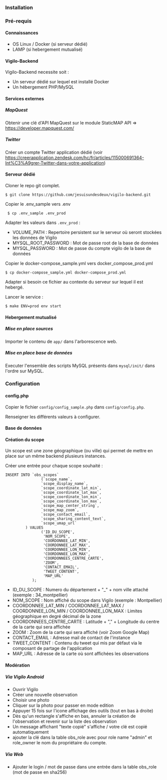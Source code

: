 ### Installation

### Pré-requis 

#### Connaissances 

* OS Linux / Docker (si serveur dédié)
* LAMP (si hebergement mutualisé)

#### Vigilo-Backend

Vigilo-Backend necessite soit :
* Un serveur dédié sur lequel est installé Docker
* Un hébergement PHP/MySQL

#### Services externes

##### MapQuest

Obtenir une clé d'API MapQuest sur le module StaticMAP API => https://developer.mapquest.com/

##### Twitter

Créer un compte Twitter application dédié 
(voir https://creerapplication.zendesk.com/hc/fr/articles/115000691364-Int%C3%A9grer-Twitter-dans-votre-application)

#### Serveur dédié

Cloner le repo git complet.

```
$ git clone https://github.com/jesuisundesdeux/vigilo-backend.git 
```

Copier le .env_sample vers .env

``` $ cp .env_sample .env_prod```

Adapter les valeurs dans ```.env_prod``` :
* VOLUME_PATH : Repertoire persistent sur le serveur  où seront stockées les données de Vigilo 
* MYSQL_ROOT_PASSWORD : Mot de passe root de la base de données 
* MYSQL_PASSWORD : Mot de passe du compte vigilo de la base de données

Copier le docker-compose_sample.yml vers docker_compose_prod.yml

``` $ cp docker-compose_sample.yml docker-compose_prod.yml ```

Adapter si besoin ce fichier au contexte du serveur sur lequel il est hebergé.

Lancer le service :

``` 
$ make ENV=prod env start
```

#### Hebergement mutualisé

##### Mise en place sources

Importer le contenu de ```app/``` dans l'arborescence web.

##### Mise en place base de données

Executer l'ensemble des scripts MySQL présents dans ```mysql/init/``` dans l'ordre sur MySQL.

### Configuration

#### config.php

Copier le fichier ```config/config_sample.php``` dans ```config/config.php```.

Renseigner les différents valeurs à configurer.
 
#### Base de données

#### Création du scope

Un scope est une zone géographique (ou ville) qui permet de mettre en place sur un même backend plusieurs instances.

Créer une entrée pour chaque scope souhaité :
```
INSERT INTO `obs_scopes` 
                (`scope_name`,
                `scope_display_name`,
                `scope_coordinate_lat_min`, 
                `scope_coordinate_lat_max`, 
                `scope_coordinate_lon_min`, 
                `scope_coordinate_lon_max`, 
                `scope_map_center_string`, 
                `scope_map_zoom`, 
                `scope_contact_email`, 
                `scope_sharing_content_text`, 
                `scope_umap_url`
         ) VALUES
                ('ID_DU_SCOPE',
                 'NOM_SCOPE',
                 'COORDONNEE_LAT_MIN',
                 'COORDONNEE_LAT_MAX', 
                 'COORDONNEE_LON_MIN', 
                 'COORDONNEE_LON_MAX',
                 'COORDONNEES_CENTRE_CARTE',
                 'ZOOM', 
                 'CONTACT_EMAIL', 
                 'TWEET_CONTENT', 
                 'MAP_URL'
            );
```

* ID_DU_SCOPE : Numero du département + "_" + nom ville attaché (exemple : 34_montpellier)
* NOM_SCOPE : Nom affiché du scope dans Vigilo (exemple : Montpellier)
* COORDONNEE_LAT_MIN / COORDONNEE_LAT_MAX / COORDONNEE_LON_MIN / COORDONNEE_LON_MAX : Limites géographique en degré décimal de la zone
* COORDONNEES_CENTRE_CARTE : Latitude + "," + Longitude du centre de la carte qui sera affichée
* ZOOM : Zoom de la carte qui sera affiché (voir Zoom Google Map)
* CONTACT_EMAIL : Adresse mail de contact de l'instance
* TWEET_CONTENT : Contenu du tweet qui mis par défaut via le composant de partage de l'application
* MAP_URL : Adresse de la carte où sont affichées les observations

#### Modération

##### Via Vigilo Android

* Ouvrir Vigilo
* Créer une nouvelle observation
* Choisir une photo
* Cliquer sur la photo pour passer en mode edition
* Appuyer 15 fois sur l'icone affichage des outils (tout en bas à droite)
* Dès qu'un rectangle s'affiche en bas, annuler la création de l'observation et revenir sur la liste des observation
* Un message affichant "texte copié" s'affiche / votre clé est copié automatiquement
* ajouter la clé dans la table obs_role avec pour role name "admin" et role_owner le nom du propriétaire du compte.

##### Via Web

* Ajouter le login / mot de passe dans une entrée dans la table obs_role (mot de passe en sha256)






